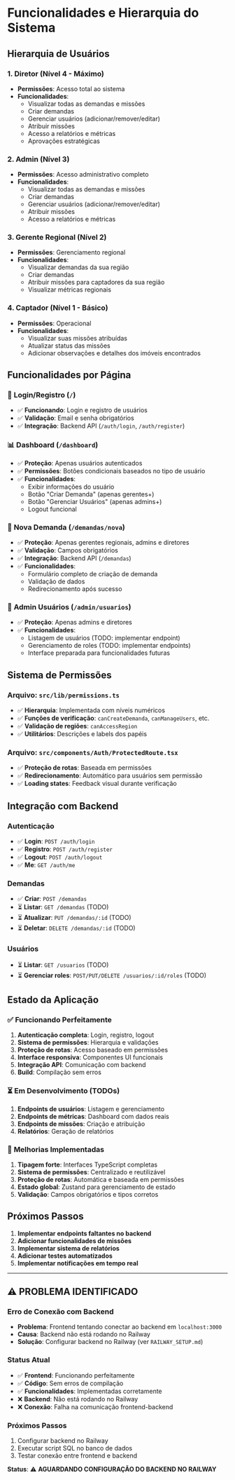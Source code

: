 # Funcionalidades e Hierarquia do Sistema

## Hierarquia de Usuários

### 1. **Diretor** (Nível 4 - Máximo)
- **Permissões**: Acesso total ao sistema
- **Funcionalidades**:
  - Visualizar todas as demandas e missões
  - Criar demandas
  - Gerenciar usuários (adicionar/remover/editar)
  - Atribuir missões
  - Acesso a relatórios e métricas
  - Aprovações estratégicas

### 2. **Admin** (Nível 3)
- **Permissões**: Acesso administrativo completo
- **Funcionalidades**:
  - Visualizar todas as demandas e missões
  - Criar demandas
  - Gerenciar usuários (adicionar/remover/editar)
  - Atribuir missões
  - Acesso a relatórios e métricas

### 3. **Gerente Regional** (Nível 2)
- **Permissões**: Gerenciamento regional
- **Funcionalidades**:
  - Visualizar demandas da sua região
  - Criar demandas
  - Atribuir missões para captadores da sua região
  - Visualizar métricas regionais

### 4. **Captador** (Nível 1 - Básico)
- **Permissões**: Operacional
- **Funcionalidades**:
  - Visualizar suas missões atribuídas
  - Atualizar status das missões
  - Adicionar observações e detalhes dos imóveis encontrados

## Funcionalidades por Página

### 🔐 **Login/Registro** (`/`)
- ✅ **Funcionando**: Login e registro de usuários
- ✅ **Validação**: Email e senha obrigatórios
- ✅ **Integração**: Backend API (`/auth/login`, `/auth/register`)

### 📊 **Dashboard** (`/dashboard`)
- ✅ **Proteção**: Apenas usuários autenticados
- ✅ **Permissões**: Botões condicionais baseados no tipo de usuário
- ✅ **Funcionalidades**:
  - Exibir informações do usuário
  - Botão "Criar Demanda" (apenas gerentes+)
  - Botão "Gerenciar Usuários" (apenas admins+)
  - Logout funcional

### 📝 **Nova Demanda** (`/demandas/nova`)
- ✅ **Proteção**: Apenas gerentes regionais, admins e diretores
- ✅ **Validação**: Campos obrigatórios
- ✅ **Integração**: Backend API (`/demandas`)
- ✅ **Funcionalidades**:
  - Formulário completo de criação de demanda
  - Validação de dados
  - Redirecionamento após sucesso

### 👥 **Admin Usuários** (`/admin/usuarios`)
- ✅ **Proteção**: Apenas admins e diretores
- ✅ **Funcionalidades**:
  - Listagem de usuários (TODO: implementar endpoint)
  - Gerenciamento de roles (TODO: implementar endpoints)
  - Interface preparada para funcionalidades futuras

## Sistema de Permissões

### Arquivo: `src/lib/permissions.ts`
- ✅ **Hierarquia**: Implementada com níveis numéricos
- ✅ **Funções de verificação**: `canCreateDemanda`, `canManageUsers`, etc.
- ✅ **Validação de regiões**: `canAccessRegion`
- ✅ **Utilitários**: Descrições e labels dos papéis

### Arquivo: `src/components/Auth/ProtectedRoute.tsx`
- ✅ **Proteção de rotas**: Baseada em permissões
- ✅ **Redirecionamento**: Automático para usuários sem permissão
- ✅ **Loading states**: Feedback visual durante verificação

## Integração com Backend

### Autenticação
- ✅ **Login**: `POST /auth/login`
- ✅ **Registro**: `POST /auth/register`
- ✅ **Logout**: `POST /auth/logout`
- ✅ **Me**: `GET /auth/me`

### Demandas
- ✅ **Criar**: `POST /demandas`
- ⏳ **Listar**: `GET /demandas` (TODO)
- ⏳ **Atualizar**: `PUT /demandas/:id` (TODO)
- ⏳ **Deletar**: `DELETE /demandas/:id` (TODO)

### Usuários
- ⏳ **Listar**: `GET /usuarios` (TODO)
- ⏳ **Gerenciar roles**: `POST/PUT/DELETE /usuarios/:id/roles` (TODO)

## Estado da Aplicação

### ✅ **Funcionando Perfeitamente**
1. **Autenticação completa**: Login, registro, logout
2. **Sistema de permissões**: Hierarquia e validações
3. **Proteção de rotas**: Acesso baseado em permissões
4. **Interface responsiva**: Componentes UI funcionais
5. **Integração API**: Comunicação com backend
6. **Build**: Compilação sem erros

### ⏳ **Em Desenvolvimento** (TODOs)
1. **Endpoints de usuários**: Listagem e gerenciamento
2. **Endpoints de métricas**: Dashboard com dados reais
3. **Endpoints de missões**: Criação e atribuição
4. **Relatórios**: Geração de relatórios

### 🔧 **Melhorias Implementadas**
1. **Tipagem forte**: Interfaces TypeScript completas
2. **Sistema de permissões**: Centralizado e reutilizável
3. **Proteção de rotas**: Automática e baseada em permissões
4. **Estado global**: Zustand para gerenciamento de estado
5. **Validação**: Campos obrigatórios e tipos corretos

## Próximos Passos

1. **Implementar endpoints faltantes no backend**
2. **Adicionar funcionalidades de missões**
3. **Implementar sistema de relatórios**
4. **Adicionar testes automatizados**
5. **Implementar notificações em tempo real**

---

## ⚠️ **PROBLEMA IDENTIFICADO**

### Erro de Conexão com Backend
- **Problema**: Frontend tentando conectar ao backend em `localhost:3000`
- **Causa**: Backend não está rodando no Railway
- **Solução**: Configurar backend no Railway (ver `RAILWAY_SETUP.md`)

### Status Atual
- ✅ **Frontend**: Funcionando perfeitamente
- ✅ **Código**: Sem erros de compilação
- ✅ **Funcionalidades**: Implementadas corretamente
- ❌ **Backend**: Não está rodando no Railway
- ❌ **Conexão**: Falha na comunicação frontend-backend

### Próximos Passos
1. Configurar backend no Railway
2. Executar script SQL no banco de dados
3. Testar conexão entre frontend e backend

**Status**: ⚠️ **AGUARDANDO CONFIGURAÇÃO DO BACKEND NO RAILWAY**
